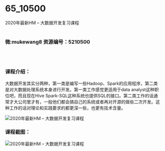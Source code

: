 # 65_10500
2020年最新HM – 大数据开发复习课程
<br/></br>
<h3>微:mukewang8 资源编号：5210500</h3>
<br/></br>
<h3>课程介绍：</h3>
<p><a title="查看与 大数据 相关的文章" target="_blank">大数据</a>开发其实分两种，第一类是编写一些Hadoop、Spark的应用程序，第二类是对<a title="查看与 大数据 相关的文章" target="_blank">大数据</a>处理系统本身进行开发。第一类工作感觉更适用于data analyst这种职位吧，而且现在Hive Spark-SQL这种系统也提供SQL的接口。第二类工作的话通常才大公司里才有，一般他们都会搞自己的系统或者再对开源的做些二次开发。这种工作的话对理论和实践要求的都更深一些，也更有技术含量。</p>
<p><img src="https://www.ko996.com/wp-content/uploads/img/2020/02/1-106-300x202.png" alt="2020年最新HM – 大数据开发复习课程"></p>
<div class="info-desc">
<h3>课程截图：</h3>
<p><img src="https://www.ko996.com/wp-content/uploads/img/2020/02/11-102.png" alt="2020年最新HM – 大数据开发复习课程"></p>


			
</div>
